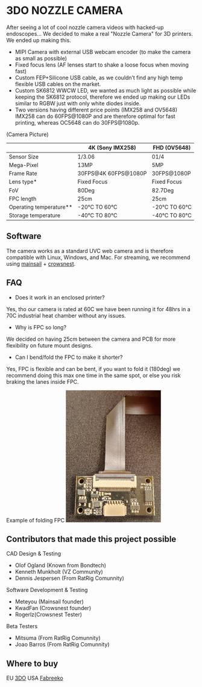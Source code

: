 # 3DO NOZZLE CAMERA

After seeing a lot of cool nozzle camera videos with hacked-up endoscopes...
We decided to make a real "Nozzle Camera" for 3D printers.
We ended up making this.
-	MIPI Camera with external USB webcam encoder (to make the camera as small as possible)
-	Fixed focus lens (AF lenses start to shake a loose focus when moving fast)
-	Custom FEP+Silicone USB cable, as we couldn’t find any high temp flexible USB cables on the market.
-	Custom SK6812 WWCW LED, we wanted as much light as possible while keeping the SK6812 protocol, therefore we ended up making our LEDs similar to RGBW just with only white diodes inside.
-	Two versions having different price points (IMX258 and OV5648)
IMX258 can do 60FPS@1080P and are therefore optimal for fast printing, whereas OC5648 can do 30FPS@1080p.

(Camera Picture)

|                         | 4K (Sony IMX258)     | FHD (OV5648)  |
|-------------------------|----------------------|---------------|
| Sensor Size             | 1/3.06               | 01/4       |
| Mega-Pixel              | 13MP                 | 5MP           |
| Frame Rate              | 30FPS@4K 60FPS@1080P | 30FPS@1080P   |
| Lens type*              | Fixed Focus          | Fixed Focus   |
| FoV                     | 80Deg                | 82.7Deg       |
| FPC length              | 25cm                 | 25cm          |
| Operating temperature** | -20°C TO 60°C        | -20°C TO 60°C |
| Storage temperature     | -40°C TO 80°C        | -40°C TO 80°C |
## Software
The camera works as a standard UVC web camera and is therefore compatible with Linux, Windows, and Mac.
For streaming, we recommend using [mainsail](https://github.com/mainsail-crew/mainsail) + [crowsnest](https://github.com/mainsail-crew/crowsnest). 

## FAQ
- Does it work in an enclosed printer?

Yes, tho our camera is rated at 60C we have been running it for 48hrs in a 70C industrial heat chamber without any issues.
- Why is FPC so long?

We decided on having 25cm between the camera and PCB for more flexibility on future mount designs.
-  Can I bend/fold the FPC to make it shorter?

Yes, FPC is flexible and can be bent, if you want to fold it (180deg) we recommend doing this max one time in the same spot, or else you risk braking the lanes inside FPC.

Example of folding FPC
<img src="./images/FPC_BEND.jpg "  width="50%">

## Contributors that made this project possible
CAD Design & Testing
-	Olof Ogland (Known from Bondtech)
-	Kenneth Munkholt (VZ Community)
-	Dennis Jespersen (From RatRig Comunnity)

Software Development & Testing
-	Meteyou (Mainsail founder)
-	KwadFan (Crowsnest founder)
-	Rogerlz(Crowsnest Tester)
	
Beta Testers
-	Mitsuma (From RatRig Comunnity)
-	Joao Barros (From RatRig Comunnity)

## Where to buy
EU [3DO](https://3do.eu/)
USA [Fabreeko](https://www.fabreeko.com/)